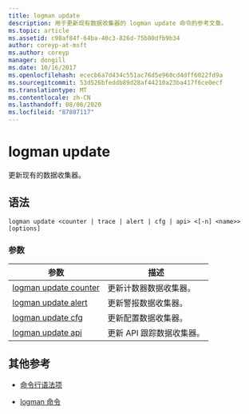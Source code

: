 ```yaml
---
title: logman update
description: 用于更新现有数据收集器的 logman update 命令的参考文章。
ms.topic: article
ms.assetid: c98af84f-64ba-40c3-826d-75b80dfb9b34
author: coreyp-at-msft
ms.author: coreyp
manager: dongill
ms.date: 10/16/2017
ms.openlocfilehash: ececb6a7d434c551ac76d5e960cd4dff6022fd9a
ms.sourcegitcommit: 53d526bfeddb89d28af44210a23ba417f6ce0ecf
ms.translationtype: MT
ms.contentlocale: zh-CN
ms.lasthandoff: 08/06/2020
ms.locfileid: "87887117"
---
```

# <a name="logman-update"></a>logman update

更新现有的数据收集器。

## <a name="syntax"></a>语法

```
logman update <counter | trace | alert | cfg | api> <[-n] <name>> [options]
```

### <a name="parameters"></a>参数

| 参数 | 描述 |
| ---------| ----------- |
| [logman update counter](logman-update-counter.md) | 更新计数器数据收集器。 |
| [logman update alert](logman-update-alert.md) | 更新警报数据收集器。 |
| [logman update cfg](logman-update-cfg.md) | 更新配置数据收集器。 |
| [logman update api](logman-update-api.md) | 更新 API 跟踪数据收集器。 |

## <a name="additional-references"></a>其他参考

- [命令行语法项](command-line-syntax-key.md)

- [logman 命令](logman.md)
